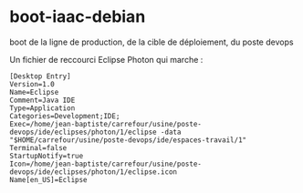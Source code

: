 # boot-iaac-debian
boot de la ligne de production, de la cible de déploiement, du poste devops

Un fichier de reccourci Eclipse Photon qui marche : 

```
[Desktop Entry]
Version=1.0
Name=Eclipse
Comment=Java IDE
Type=Application
Categories=Development;IDE;
Exec=/home/jean-baptiste/carrefour/usine/poste-devops/ide/eclipses/photon/1/eclipse -data "$HOME/carrefour/usine/poste-devops/ide/espaces-travail/1"
Terminal=false
StartupNotify=true
Icon=/home/jean-baptiste/carrefour/usine/poste-devops/ide/eclipses/photon/1/eclipse.icon
Name[en_US]=Eclipse
```
